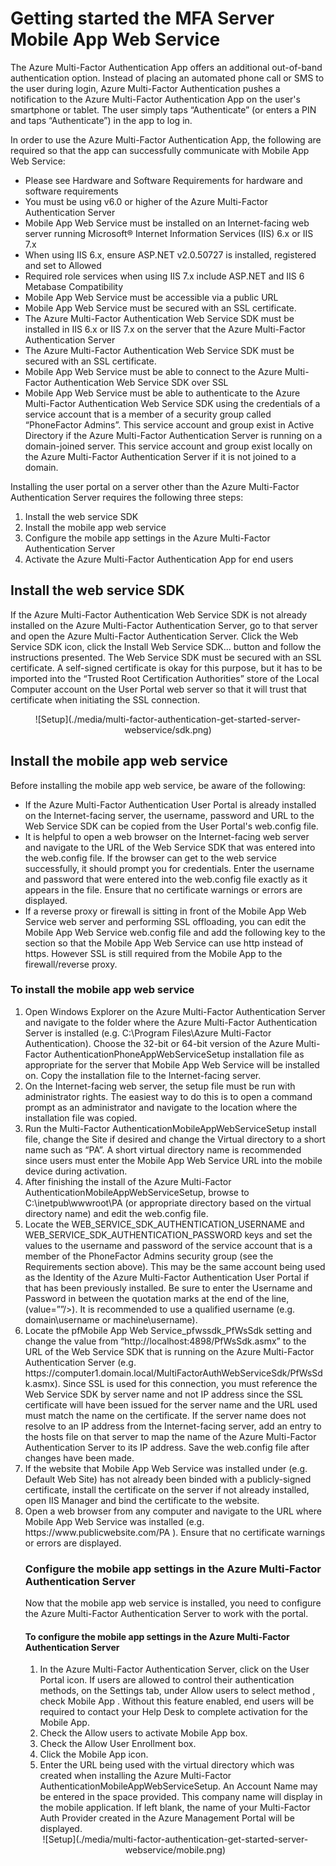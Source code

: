 <properties 
	pageTitle="Getting started the MFA Server Mobile App Web Service" 
	description="The Azure Multi-Factor Authentication App offers an additional out-of-band authentication option.  It allows the MFA server to use push notifications to users." 
	services="multi-factor-authentication" 
	documentationCenter="" 
	authors="billmath" 
	manager="stevenpo" 
	editor="curtland"/>

<tags 
	ms.service="multi-factor-authentication" 
	ms.date="12/01/2015" 
	wacn.date=""/>

# Getting started the MFA Server Mobile App Web Service

The Azure Multi-Factor Authentication App offers an additional out-of-band authentication option. Instead of placing an automated phone call or SMS to the user during login, Azure Multi-Factor Authentication pushes a notification to the Azure Multi-Factor Authentication App on the user's smartphone or tablet. The user simply taps “Authenticate” (or enters a PIN and taps “Authenticate”) in the app to log in. 

In order to use the Azure Multi-Factor Authentication App, the following are required so that the app can successfully communicate with Mobile App Web Service: 

- Please see Hardware and Software Requirements for hardware and software requirements
- You must be using v6.0 or higher of the Azure Multi-Factor Authentication Server
- Mobile App Web Service must be installed on an Internet-facing web server running Microsoft® Internet Information Services (IIS) 6.x or IIS 7.x
- When using IIS 6.x, ensure ASP.NET v2.0.50727 is installed, registered and set to Allowed
- Required role services when using IIS 7.x include ASP.NET and IIS 6 Metabase Compatibility
- Mobile App Web Service must be accessible via a public URL
- Mobile App Web Service must be secured with an SSL certificate.
- The Azure Multi-Factor Authentication Web Service SDK must be installed in IIS 6.x or IIS 7.x on the server that the Azure Multi-Factor Authentication Server
- The Azure Multi-Factor Authentication Web Service SDK must be secured with an SSL certificate.
- Mobile App Web Service must be able to connect to the Azure Multi-Factor Authentication Web Service SDK over SSL
- Mobile App Web Service must be able to authenticate to the Azure Multi-Factor Authentication Web Service SDK using the credentials of a service account that is a member of a security group called “PhoneFactor Admins”. This service account and group exist in Active Directory if the Azure Multi-Factor Authentication Server is running on a domain-joined server. This service account and group exist locally on the Azure Multi-Factor Authentication Server if it is not joined to a domain.


Installing the user portal on a server other than the Azure Multi-Factor Authentication Server requires the following three steps:

1. Install the web service SDK
2. Install the mobile app web service
3. Configure the mobile app settings in the Azure Multi-Factor Authentication Server
4. Activate the Azure Multi-Factor Authentication App for end users

## Install the web service SDK

If the Azure Multi-Factor Authentication Web Service SDK is not already installed on the Azure Multi-Factor Authentication Server, go to that server and open the Azure Multi-Factor Authentication Server. Click the Web Service SDK icon, click the Install Web Service SDK… button and follow the instructions presented. The Web Service SDK must be secured with an SSL certificate. A self-signed certificate is okay for this purpose, but it has to be imported into the “Trusted Root Certification Authorities” store of the Local Computer account on the User Portal web server so that it will trust that certificate when initiating the SSL connection. 

<center>![Setup](./media/multi-factor-authentication-get-started-server-webservice/sdk.png)</center>

## Install the mobile app web service
Before installing the mobile app web service, be aware of the following:

- If the Azure Multi-Factor Authentication User Portal is already installed on the Internet-facing server, the username, password and URL to the Web Service SDK can be copied from the User Portal's web.config file. 
- It is helpful to open a web browser on the Internet-facing web server and navigate to the URL of the Web Service SDK that was entered into the web.config file. If the browser can get to the web service successfully, it should prompt you for credentials. Enter the username and password that were entered into the web.config file exactly as it appears in the file. Ensure that no certificate warnings or errors are displayed.
- If a reverse proxy or firewall is sitting in front of the Mobile App Web Service web server and performing SSL offloading, you can edit the Mobile App Web Service web.config file and add the following key to the <appSettings> section so that the Mobile App Web Service can use http instead of https. However SSL is still required from the Mobile App to the firewall/reverse proxy. <add key="SSL_REQUIRED" value="false"/> 

### To install the mobile app web service

<ol>
<li>Open Windows Explorer on the Azure Multi-Factor Authentication Server and navigate to the folder where the Azure Multi-Factor Authentication Server is installed (e.g. C:\Program Files\Azure Multi-Factor Authentication). Choose the 32-bit or 64-bit version of the Azure Multi-Factor AuthenticationPhoneAppWebServiceSetup installation file as appropriate for the server that Mobile App Web Service will be installed on. Copy the installation file to the Internet-facing server.</li> 

<li>On the Internet-facing web server, the setup file must be run with administrator rights. The easiest way to do this is to open a command prompt as an administrator and navigate to the location where the installation file was copied.</li>  

<li>Run the Multi-Factor AuthenticationMobileAppWebServiceSetup install file, change the Site if desired and change the Virtual directory to a short name such as “PA”. A short virtual directory name is recommended since users must enter the Mobile App Web Service URL into the mobile device during activation.</li> 

<li>After finishing the install of the Azure Multi-Factor AuthenticationMobileAppWebServiceSetup, browse to C:\inetpub\wwwroot\PA (or appropriate directory based on the virtual directory name) and edit the web.config file.</li>  

<li>Locate the WEB_SERVICE_SDK_AUTHENTICATION_USERNAME and WEB_SERVICE_SDK_AUTHENTICATION_PASSWORD keys and set the values to the username and password of the service account that is a member of the PhoneFactor Admins security group (see the Requirements section above). This may be the same account being used as the Identity of the Azure Multi-Factor Authentication User Portal if that has been previously installed. Be sure to enter the Username and Password in between the quotation marks at the end of the line, (value=””/>). It is recommended to use a qualified username (e.g. domain\username or machine\username).</li>  

<li>Locate the pfMobile App Web Service_pfwssdk_PfWsSdk setting and change the value from “http://localhost:4898/PfWsSdk.asmx” to the URL of the Web Service SDK that is running on the Azure Multi-Factor Authentication Server (e.g. https://computer1.domain.local/MultiFactorAuthWebServiceSdk/PfWsSdk.asmx). Since SSL is used for this connection, you must reference the Web Service SDK by server name and not IP address since the SSL certificate will have been issued for the server name and the URL used must match the name on the certificate. If the server name does not resolve to an IP address from the Internet-facing server, add an entry to the hosts file on that server to map the name of the Azure Multi-Factor Authentication Server to its IP address. Save the web.config file after changes have been made.</li>  

<li>If the website that Mobile App Web Service was installed under (e.g. Default Web Site) has not already been binded with a publicly-signed certificate, install the certificate on the server if not already installed, open IIS Manager and bind the certificate to the website.</li>  

<li>Open a web browser from any computer and navigate to the URL where Mobile App Web Service was installed (e.g. https://www.publicwebsite.com/PA ). Ensure that no certificate warnings or errors are displayed.</li> 

### Configure the mobile app settings in the Azure Multi-Factor Authentication Server
Now that the mobile app web service is installed, you need to configure the Azure Multi-Factor Authentication Server to work with the portal.

#### To configure the mobile app settings in the Azure Multi-Factor Authentication Server

1. In the Azure Multi-Factor Authentication Server, click on the User Portal icon. If users are allowed to control their authentication methods, on the Settings tab, under Allow users to select method , check Mobile App . Without this feature enabled, end users will be required to contact your Help Desk to complete activation for the Mobile App.
2. Check the Allow users to activate Mobile App box.
3. Check the Allow User Enrollment box.
4. Click the Mobile App icon.
5. Enter the URL being used with the virtual directory which was created when installing the Azure Multi-Factor AuthenticationMobileAppWebServiceSetup. An Account Name may be entered in the space provided. This company name will display in the mobile application. If left blank, the name of your Multi-Factor Auth Provider created in the Azure Management Portal will be displayed. 



<center>![Setup](./media/multi-factor-authentication-get-started-server-webservice/mobile.png)</center>
 